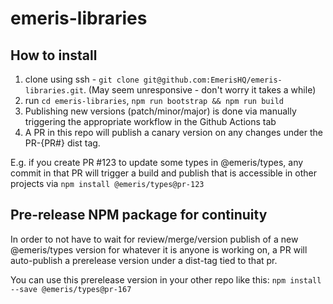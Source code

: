 # emeris-libraries

## How to install
1. clone using ssh - `git clone git@github.com:EmerisHQ/emeris-libraries.git`. (May seem unresponsive - don't worry it takes a while)
2. run `cd emeris-libraries`, `npm run bootstrap && npm run build`
3. Publishing new versions (patch/minor/major) is done via manually triggering the appropriate workflow in the Github Actions tab
4. A PR in this repo will publish a canary version on any changes under the PR-{PR#} dist tag.

E.g. if you create PR #123 to update some types in @emeris/types, any commit in that PR will trigger a build and publish that is accessible in other projects via `npm install @emeris/types@pr-123`

## Pre-release NPM package for continuity
In order to not have to wait for review/merge/version publish of a new @emeris/types version for whatever it is anyone is working on, a PR will auto-publish a prerelease version under a dist-tag tied to that pr.

You can use this prerelease version in your other repo like this: `npm install --save @emeris/types@pr-167`
